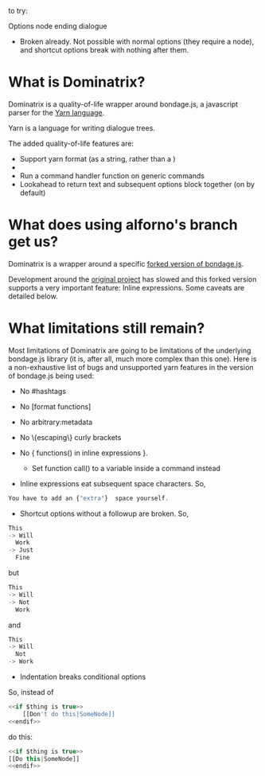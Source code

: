 to try:

Options node ending dialogue
  - Broken already. Not possible with normal options (they require a node), and shortcut options break with nothing after them.




# What is Dominatrix?

Dominatrix is a quality-of-life wrapper around bondage.js, a javascript parser for the [Yarn language](https://yarnspinner.dev/).

Yarn is a language for writing dialogue trees.

The added quality-of-life features are:
  - Support yarn format (as a string, rather than a )
  - 
  - Run a command handler function on generic commands
  - Lookahead to return text and subsequent options block together (on by default)


# What does using alforno's branch get us?

Dominatrix is a wrapper around a specific [forked version of bondage.js](https://github.com/alforno/bondage.js).

Development around the [original project](https://github.com/hylyh/bondage.js) has slowed and this forked version supports a very important feature: Inline expressions. Some caveats are detailed below.


# What limitations still remain?

Most limitations of Dominatrix are going to be limitations of the underlying bondage.js library (it is, after all, much more complex than this one). Here is a non-exhaustive list of bugs and unsupported yarn features in the version of bondage.js being used:

- No #hashtags
- No [format functions]
- No arbitrary:metadata
- No \\{escaping\\} curly brackets
- No { functions() in inline expressions }.
  - Set function call() to a variable inside a command instead  

- Inline expressions eat subsequent space characters. So,

```javascript
You have to add an {"extra"}  space yourself.
```

- Shortcut options without a followup are broken. So,

```javascript
This
-> Will
  Work
-> Just
  Fine
```
but

```javascript
This
-> Will
-> Not
  Work

```

and 

```javascript
This
-> Will
  Not
-> Work
```


- Indentation breaks conditional options

So, instead of
```javascript
<<if $thing is true>>
    [[Don't do this|SomeNode]]
<<endif>>
```

do this:

```javascript
<<if $thing is true>>
[[Do this|SomeNode]]
<<endif>>
```

